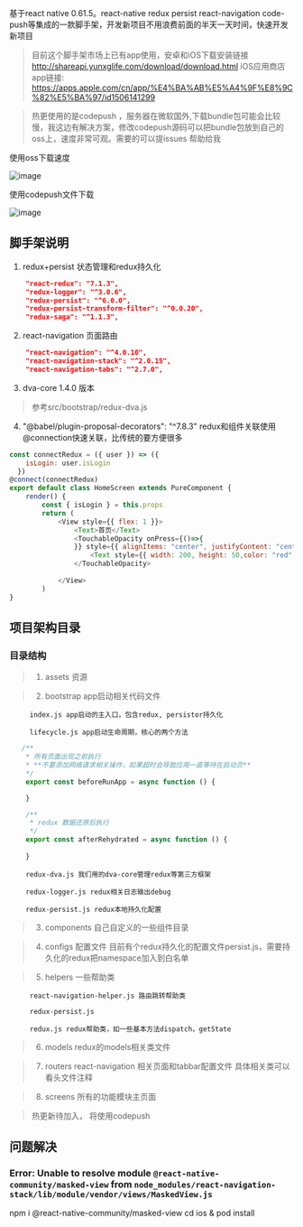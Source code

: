 基于react native 0.61.5。react-native redux persist react-navigation code-push等集成的一款脚手架，开发新项目不用浪费前面的半天一天时间，快速开发新项目

> 目前这个脚手架市场上已有app使用，安卓和iOS下载安装链接  http://shareapi.yunxglife.com/download/download.html  iOS应用商店 app链接: https://apps.apple.com/cn/app/%E4%BA%AB%E5%A4%9F%E8%9C%82%E5%BA%97/id1506141299

> 热更使用的是codepush ，服务器在微软国外,下载bundle包可能会比较慢，我这边有解决方案，修改codepush源码可以把bundle包放到自己的oss上，速度非常可观。需要的可以提issues 帮助给我


使用oss下载速度

![image](https://github.com/LewinJun/react-native-lewin-scaffold/blob/master/fast.gif)

使用codepush文件下载

![image](https://github.com/LewinJun/react-native-lewin-scaffold/blob/master/slow.gif)


## 脚手架说明

1. redux+persist 状态管理和redux持久化

```json
    "react-redux": "7.1.3",
    "redux-logger": "^3.0.6",
    "redux-persist": "^6.0.0",
    "redux-persist-transform-filter": "^0.0.20",
    "redux-saga": "^1.1.3",
```

2. react-navigation 页面路由
```json
    "react-navigation": "^4.0.10",
    "react-navigation-stack": "^2.0.15",
    "react-navigation-tabs": "^2.7.0",
```

3. dva-core 1.4.0 版本

> 参考src/bootstrap/redux-dva.js

4. "@babel/plugin-proposal-decorators": "^7.8.3" redux和组件关联使用@connection快速关联，比传统的要方便很多

```javascript
const connectRedux = ({ user }) => ({
    isLogin: user.isLogin
  })
@connect(connectRedux)
export default class HomeScreen extends PureComponent {
    render() {
        const { isLogin } = this.props
        return (
            <View style={{ flex: 1 }}>
                <Text>首页</Text>
                <TouchableOpacity onPress={()=>{
                }} style={{ alignItems: "center", justifyContent: "center" }}>
                    <Text style={{ width: 200, height: 50,color: "red" }}>{isLogin ? "退出登录" : "登录"}</Text>
                </TouchableOpacity>
                
            </View>
        )
}
```

## 项目架构目录

### 目录结构

>1. assets 资源

>2. bootstrap app启动相关代码文件

         index.js app启动的主入口，包含redux, persistor持久化

         lifecycle.js app启动生命周期，核心的两个方法

```javascript
   /**
    * 所有页面出现之前执行
    * **不要添加网络请求相关操作，如果超时会导致应用一直等待在启动页**
    */
    export const beforeRunApp = async function () {

    }

    /**
     * redux 数据还原后执行
     */
    export const afterRehydrated = async function () {
        
    }
```

        redux-dva.js 我们用的dva-core管理redux等第三方框架

        redux-logger.js redux相关日志输出debug

        redux-persist.js redux本地持久化配置

> 3. components 自己自定义的一些组件目录

> 4. configs 配置文件 目前有个redux持久化的配置文件persist.js，需要持久化的redux把namespace加入到白名单

> 5. helpers 一些帮助类
    
         react-navigation-helper.js 路由跳转帮助类

         redux-persist.js
        
         redux.js redux帮助类，如一些基本方法dispatch，getState

> 6. models redux的models相关类文件

> 7. routers react-navigation 相关页面和tabbar配置文件 具体相关类可以看头文件注释

> 8. screens 所有的功能模块主页面



> 热更新待加入， 将使用codepush




## 问题解决

### Error: Unable to resolve module `@react-native-community/masked-view` from `node_modules/react-navigation-stack/lib/module/vendor/views/MaskedView.js`

npm i @react-native-community/masked-view
cd ios & pod install 
